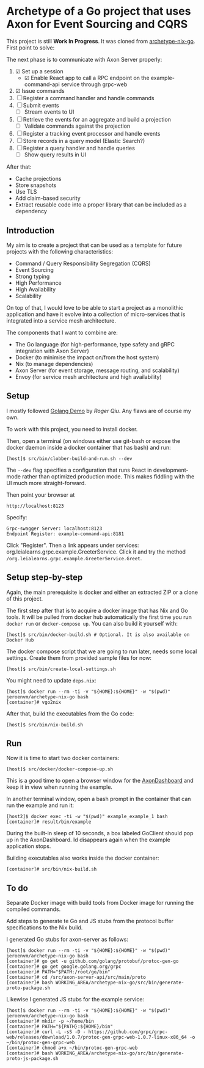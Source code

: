 # Archetype of a Go project that uses Axon for Event Sourcing and CQRS

This project is still **Work In Progress**. It was cloned from [archetype-nix-go](https://github.com/jeroenvanmaanen/archetype-nix-go).
First point to solve:

The next phase is to communicate with Axon Server properly:
1. ☑ Set up a session
   *  ☑ Enable React app to call a RPC endpoint on the example-command-api service through grpc-web
2. ☑ Issue commands
3. ☐ Register a command handler and handle commands
4. ☐ Submit events
   * ☐ Stream events to UI
5. ☐ Retrieve the events for an aggregate and build a projection
   * ☐ Validate commands against the projection
6. ☐ Register a tracking event processor and handle events
7. ☐ Store records in a query model (Elastic Search?)
8. ☐ Register a query handler and handle queries
   * ☐ Show query results in UI

After that:

* Cache projections
* Store snapshots
* Use TLS
* Add claim-based security
* Extract reusable code into a proper library that can be included as a dependency

## Introduction

My aim is to create a project that
can be used as a template for future projects with the following
characteristics:
* Command / Query Responsibility Segregation (CQRS)
* Event Sourcing
* Strong typing
* High Performance
* High Availability
* Scalability

On top of that, I would love to be able to start a project as a monolithic
application and have it evolve into a collection of micro-services that is
integrated into a service mesh architecture.

The components that I want to combine are:
* The Go language (for high-performance, type safety and gRPC integration with Axon Server)
* Docker (to minimise the impact on/from the host system)
* Nix (to manage dependencies)
* Axon Server (for event storage, message routing, and scalability)
* Envoy (for service mesh architecture and high availability)

## Setup

I mostly followed [Golang Demo](https://github.com/MatrixAI/Golang-Demo)
by _Roger Qiu_. Any flaws are of course my own.

To work with this project, you need to install docker.

Then, open a terminal (on windows either use git-bash or expose the  
docker daemon inside a docker container that has bash) and run:
```
[host]$ src/bin/clobber-build-and-run.sh --dev
```
The `--dev` flag specifies a configuration that runs React in development-mode
rather than optimized production mode. This makes fiddling with the UI much more straight-forward.

Then point your browser at
```
http://localhost:8123
```
Specify:
```
Grpc-swagger Server: localhost:8123
Endpoint Register: example-command-api:8181
```
Click "Register". Then a link appears under services:
org.leialearns.grpc.example.GreeterService. Click it and try the
method `/org.leialearns.grpc.example.GreeterService.Greet`.

## Setup step-by-step

Again, the main prerequisite is docker and either an extracted ZIP or a
clone of this project.

The first step after
that is to acquire a docker image that has Nix and Go tools. It will be pulled from
docker hub automatically the first time you run `docker run` or
`docker-compose up`. You can also build it yourself with:
```
[host]$ src/bin/docker-build.sh # Optional. It is also available on Docker Hub
```

The docker compose script that we are going to run later, needs some local settings.
Create them from provided sample files for now:
```
[host]$ src/bin/create-local-settings.sh
```

You might need to update `deps.nix`:
```
[host]$ docker run --rm -ti -v "${HOME}:${HOME}" -w "$(pwd)" jeroenvm/archetype-nix-go bash
[container]# vgo2nix
```

After that, build the executables from the Go code:
```
[host]$ src/bin/nix-build.sh
```

## Run

Now it is time to start two docker containers:
```
[host]$ src/docker/docker-compose-up.sh
```

This is a good time to open a browser window for the [AxonDashboard](http://localhost:8024)
and keep it in view when running the example.

In another terminal window, open a bash prompt in the container that can run the example and run it:
```
[host2]$ docker exec -ti -w "$(pwd)" example_example_1 bash
[container]# result/bin/example
```
During the built-in sleep of 10 seconds, a box labeled GoClient should pop up
in the AxonDashboard. Id disappears again when the example application stops.

Building executables also works inside the docker container:
```
[container]# src/bin/nix-build.sh
```

## To do

Separate Docker image with build tools from Docker image for running the
compiled commands.

Add steps to generate te Go and JS stubs from the protocol buffer specifications to the Nix build.

I generated Go stubs for axon-server as follows:
```
[host]$ docker run --rm -ti -v "${HOME}:${HOME}" -w "$(pwd)" jeroenvm/archetype-nix-go bash
[container]# go get -u github.com/golang/protobuf/protoc-gen-go
[container]# go get google.golang.org/grpc
[container]# PATH="$PATH:/root/go/bin"
[container]# cd /src/axon-server-api/src/main/proto
[container]# bash WORKING_AREA/archetype-nix-go/src/bin/generate-proto-package.sh
```

Likewise I generated JS stubs for the example service:
```
[host]$ docker run --rm -ti -v "${HOME}:${HOME}" -w "$(pwd)" jeroenvm/archetype-nix-go bash
[container]# mkdir -p ~/home/bin
[container]# PATH="${PATH}:${HOME}/bin"
[container]# curl -L -sS -D - https://github.com/grpc/grpc-web/releases/download/1.0.7/protoc-gen-grpc-web-1.0.7-linux-x86_64 -o ~/bin/protoc-gen-grpc-web
[container]# chmod a+x ~/bin/protoc-gen-grpc-web
[container]# bash WORKING_AREA/archetype-nix-go/src/bin/generate-proto-js-package.sh
```